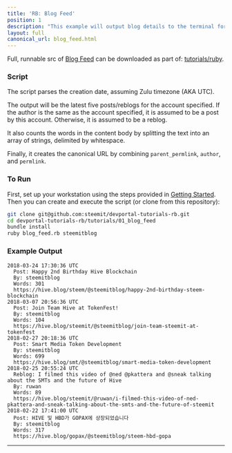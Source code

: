 ```yaml
---
title: 'RB: Blog Feed'
position: 1
description: "This example will output blog details to the terminal for the author specified, limited to five results."
layout: full
canonical_url: blog_feed.html
---              
```

<span class="fa-pull-left top-of-tutorial-repo-link"><span class="first-word">Full</span>, runnable src of [Blog Feed](https://gitlab.syncad.com/hive/devportal/-/tree/master/tutorials/ruby/tutorials/01_blog_feed) can be downloaded as part of: [tutorials/ruby](https://gitlab.syncad.com/hive/devportal/-/tree/master/tutorials/ruby).</span>
<br>



### Script

The script parses the creation date, assuming Zulu timezone (AKA UTC).

The output will be the latest five posts/reblogs for the account specified.  If the author is the same as the account specified, it is assumed to be a post by this account.  Otherwise, it is assumed to be a reblog.

It also counts the words in the content body by splitting the text into an array of strings, delimited by whitespace.

Finally, it creates the canonical URL by combining `parent_permlink`, `author`, and `permlink`.

### To Run

First, set up your workstation using the steps provided in [Getting Started](https://developers.hive.io/tutorials-ruby/getting_started).  Then you can create and execute the script (or clone from this repository):

```bash
git clone git@github.com:steemit/devportal-tutorials-rb.git
cd devportal-tutorials-rb/tutorials/01_blog_feed
bundle install
ruby blog_feed.rb steemitblog
```

### Example Output

```
2018-03-24 17:30:36 UTC
  Post: Happy 2nd Birthday Hive Blockchain
  By: steemitblog
  Words: 301
  https://hive.blog/steem/@steemitblog/happy-2nd-birthday-steem-blockchain
2018-03-07 20:56:36 UTC
  Post: Join Team Hive at TokenFest!
  By: steemitblog
  Words: 104
  https://hive.blog/steemit/@steemitblog/join-team-steemit-at-tokenfest
2018-02-27 20:18:36 UTC
  Post: Smart Media Token Development
  By: steemitblog
  Words: 699
  https://hive.blog/smt/@steemitblog/smart-media-token-development
2018-02-25 20:55:24 UTC
  Reblog: I filmed this video of @ned @pkattera and @sneak talking about the SMTs and the future of Hive
  By: ruwan
  Words: 89
  https://hive.blog/steemit/@ruwan/i-filmed-this-video-of-ned-pkattera-and-sneak-talking-about-the-smts-and-the-future-of-steemit
2018-02-22 17:41:00 UTC
  Post: HIVE 및 HBD가 GOPAX에 상장되었습니다
  By: steemitblog
  Words: 317
  https://hive.blog/gopax/@steemitblog/steem-hbd-gopa
```


---
